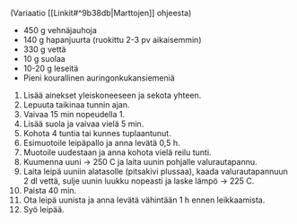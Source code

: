 (Variaatio [[Linkit#^9b38db|Marttojen]] ohjeesta)

- 450 g vehnäjauhoja
- 140 g hapanjuurta (ruokittu 2-3 pv aikaisemmin)
- 330 g vettä
- 10 g suolaa
- 10-20 g leseitä
- Pieni kourallinen auringonkukansiemeniä

1. Lisää ainekset yleiskoneeseen ja sekota yhteen.
2. Lepuuta taikinaa tunnin ajan. 
3. Vaivaa 15 min nopeudella 1.
4. Lisää suola ja vaivaa vielä 5 min.
5. Kohota 4 tuntia tai kunnes tuplaantunut.
6. Esimuotoile leipäpallo ja anna levätä 0,5 h.
7. Muotoile uudestaan ja anna kohota vielä reilu tunti.
8. Kuumenna uuni -> 250 C ja laita uunin pohjalle valurautapannu.
9. Laita leipä uuniin alatasolle (pitsakivi plussaa), kaada valurautapannuun 2 dl vettä, sulje uunin luukku nopeasti ja laske lämpö -> 225 C.
10. Paista 40 min.
11. Ota leipä uunista ja anna levätä vähintään 1 h ennen leikkaamista.
12. Syö leipää.
